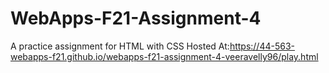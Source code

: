 # WebApps-F21-Assignment-4
A practice assignment for HTML with CSS
Hosted At:https://44-563-webapps-f21.github.io/webapps-f21-assignment-4-veeravelly96/play.html